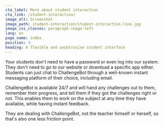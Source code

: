 ```yaml
---
cta_label: More about student interaction
cta_link: /student-interaction/
image_alt: Screenshot
image_path: student-interaction/student-interaction-line.jpg
image_css_classes: paragraph-image-left
lang: en
page_name: index
position: 3
heading: A flexible and unobtrusive student interface
---
```


Your students don't need to have a password or even log into our system. They don't need to go to our website or download a specific app either. Students can just chat to ChallengeBot through a well-known instant messaging platform of their choice, including email.

ChallengeBot is available 24/7 and will hand any challenges out to them, remember their progress, and tell them if they got the challenges right or not. This enables them to work on the subject at any time they have available, while having instant feedback.

They are dealing with ChallengeBot, not the teacher himself or herself, so that's also one less friction point.